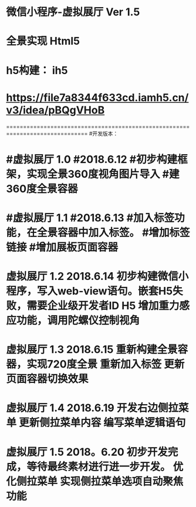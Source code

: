 #  微信小程序-虚拟展厅 Ver 1.5

#  全景实现 Html5
#  h5构建： ih5
#  https://file7a8344f633cd.iamh5.cn/v3/idea/pBQgVHoB


==============================================================================
#开发版本：

#虚拟展厅 1.0 
#2018.6.12
#初步构建框架，实现全景360度视角图片导入
#建360度全景容器
==============================================================================
#虚拟展厅 1.1
#2018.6.13
#加入标签功能，在全景容器中加入标签。
#增加标签链接
#增加展板页面容器
==============================================================================
虚拟展厅 1.2
2018.6.14
初步构建微信小程序，写入web-view语句。嵌套H5失败，需要企业级开发者ID
H5 增加重力感应功能，调用陀螺仪控制视角
==============================================================================
虚拟展厅 1.3
2018.6.15
重新构建全景容器，实现720度全景
重新加入标签
更新页面容器切换效果
==============================================================================
虚拟展厅 1.4
2018.6.19
开发右边侧拉菜单
更新侧拉菜单内容
编写菜单逻辑语句
==============================================================================
虚拟展厅 1.5
2018。6.20
初步开发完成，等待最终素材进行进一步开发。
优化侧拉菜单
实现侧拉菜单选项自动聚焦功能
==============================================================================
